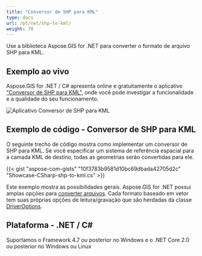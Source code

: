 ```yaml
---
title: "Conversor de SHP para KML"
type: docs
url: /pt/net/shp-to-kml/
weight: 70
---
```


Use a biblioteca Aspose.GIS for .NET para converter o formato de arquivo SHP para KML.

## **Exemplo ao vivo**

Aspose.GIS for .NET / C# apresenta online e gratuitamente o aplicativo ["Conversor de SHP para KML"](https://products.aspose.app/gis/conversion/shp-to-kml), onde você pode investigar a funcionalidade e a qualidade do seu funcionamento.

![Aplicativo Conversor de SHP para KML](conversion.png)

## **Exemplo de código - Conversor de SHP para KML**

O seguinte trecho de código mostra como implementar um conversor de SHP para KML. Se você especificar um sistema de referência espacial para a camada KML de destino, todas as geometrias serão convertidas para ele. 

{{< gist "aspose-com-gists" "10f3783b9581d10bc69dbada42705d2c" "Showcase-CSharp-shp-to-kml.cs" >}}

Este exemplo mostra as possibilidades gerais. Aspose.GIS for .NET possui amplas opções para [converter arquivos](https://docs.aspose.com/gis/net/vector-layers/). Cada formato baseado em vetor tem suas próprias opções de leitura/gravação que são herdadas da classe [DriverOptions](https://reference.aspose.com/gis/net/aspose.gis/driveroptions).

## **Plataforma - .NET / C#**

Suportamos o Framework 4.7 ou posterior no Windows e o .NET Core 2.0 ou posterior no Windows ou Linux
